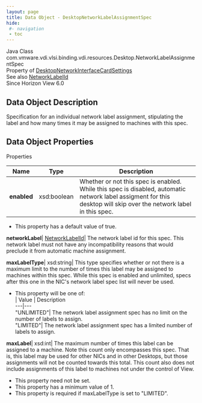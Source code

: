 ```yaml
---
layout: page
title: Data Object - DesktopNetworkLabelAssignmentSpec
hide:
 #- navigation
 - toc
---
```






Java Class
    com.vmware.vdi.vlsi.binding.vdi.resources.Desktop.NetworkLabelAssignmentSpec  
Property of
     [DesktopNetworkInterfaceCardSettings](vdi.resources.Desktop.NetworkInterfaceCardSettings.md#field_detail)  
See also
     [NetworkLabelId](vdi.entity.NetworkLabelId.md)  
Since 
    Horizon View 6.0

## Data Object Description 

Specification for an individual network label assignment, stipulating the label and how many times it may be assigned to machines with this spec. 

## Data Object Properties

Properties

Name |  Type |  Description   
---|---|---  
**enabled**|  xsd:boolean|  Whether or not this spec is enabled. While this spec is disabled, automatic network label assigment for this desktop will skip over the network label in this spec.   


  * This property has a default value of true.

  
**networkLabel**| [NetworkLabelId](vdi.entity.NetworkLabelId.md)|  The network label id for this spec. This network label must not have any incompatibility reasons that would preclude it from automatic machine assignment.   
  
**maxLabelType**|  xsd:string|  This type specifies whether or not there is a maximum limit to the number of times this label may be assigned to machines within this spec. While this spec is enabled and unlimited, specs after this one in the NIC's network label spec list will never be used.   


  * This property will be one of:  
|  Value |  Description   
---|---  
"UNLIMITED"| The network label assignment spec has no limit on the number of labels to assign.  
"LIMITED"| The network label assignment spec has a limited number of labels to assign.  

  
**maxLabel**|  xsd:int|  The maximum number of times this label can be assigned to a machine. Note this count only encompasses this spec. That is, this label may be used for other NICs and in other Desktops, but those assignments will not be counted towards this total. This count also does not include assignments of this label to machines not under the control of View.   


 * This property need not be set.
  * This property has a minimum value of 1. 
  * This property is required if maxLabelType is set to "LIMITED".

  
  

  

